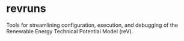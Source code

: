 # revruns
Tools for streamlining configuration, execution, and debugging of the Renewable Energy Technical Potential Model (reV).
